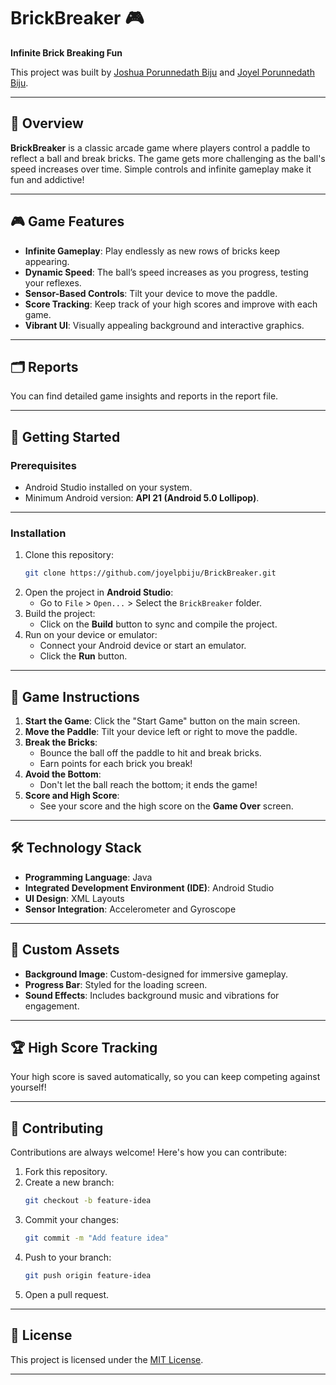 

# BrickBreaker 🎮  
**Infinite Brick Breaking Fun**


This project was built by [Joshua Porunnedath Biju](https://github.com/JOSHUAPBIJU) and [Joyel Porunnedath Biju](https://github.com/joyelpbiju).

---

## 📖 Overview

**BrickBreaker** is a classic arcade game where players control a paddle to reflect a ball and break bricks. The game gets more challenging as the ball's speed increases over time. Simple controls and infinite gameplay make it fun and addictive!  

---

## 🎮 Game Features
- **Infinite Gameplay**: Play endlessly as new rows of bricks keep appearing.
- **Dynamic Speed**: The ball’s speed increases as you progress, testing your reflexes.
- **Sensor-Based Controls**: Tilt your device to move the paddle.
- **Score Tracking**: Keep track of your high scores and improve with each game.
- **Vibrant UI**: Visually appealing background and interactive graphics.

---


## 🗂️ Reports
You can find detailed game insights and reports in the report file.

---



## 🚀 Getting Started

### Prerequisites
- Android Studio installed on your system.
- Minimum Android version: **API 21 (Android 5.0 Lollipop)**.

---

### Installation

1. Clone this repository:
   ```bash
   git clone https://github.com/joyelpbiju/BrickBreaker.git
   ```
2. Open the project in **Android Studio**:
   - Go to `File` > `Open...` > Select the `BrickBreaker` folder.
3. Build the project:
   - Click on the **Build** button to sync and compile the project.
4. Run on your device or emulator:
   - Connect your Android device or start an emulator.
   - Click the **Run** button.

---

## 📜 Game Instructions

1. **Start the Game**: Click the "Start Game" button on the main screen.
2. **Move the Paddle**: Tilt your device left or right to move the paddle.
3. **Break the Bricks**:
   - Bounce the ball off the paddle to hit and break bricks.
   - Earn points for each brick you break!
4. **Avoid the Bottom**:
   - Don't let the ball reach the bottom; it ends the game!
5. **Score and High Score**:
   - See your score and the high score on the **Game Over** screen.

---

## 🛠️ Technology Stack

- **Programming Language**: Java
- **Integrated Development Environment (IDE)**: Android Studio
- **UI Design**: XML Layouts
- **Sensor Integration**: Accelerometer and Gyroscope

---

## 🎨 Custom Assets

- **Background Image**: Custom-designed for immersive gameplay.
- **Progress Bar**: Styled for the loading screen.
- **Sound Effects**: Includes background music and vibrations for engagement.

---

## 🏆 High Score Tracking

Your high score is saved automatically, so you can keep competing against yourself!

---

## 🤝 Contributing

Contributions are always welcome! Here's how you can contribute:
1. Fork this repository.
2. Create a new branch:
   ```bash
   git checkout -b feature-idea
   ```
3. Commit your changes:
   ```bash
   git commit -m "Add feature idea"
   ```
4. Push to your branch:
   ```bash
   git push origin feature-idea
   ```
5. Open a pull request.

---

## 📄 License

This project is licensed under the [MIT License](LICENSE).

---

